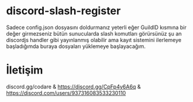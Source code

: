 # discord-slash-register
Sadece config.json dosyasını doldurmanız yeterli eğer GuildID kısmına bir değer girmezseniz bütün sunucularda slash komutları görürsünüz şu an discordjs handler gibi yayınlanmış olabilir ama kayıt sistemini ilerlemeye başladığımda buraya dosyaları yüklemeye başlayacağım.
# İletişim
discord.gg/codare & https://discord.gg/CpFp4y6A6q & https://discord.com/users/937316083533230110
